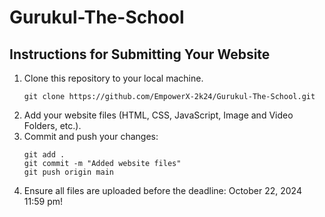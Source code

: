 # Gurukul-The-School
## Instructions for Submitting Your Website
1. Clone this repository to your local machine.
   ```
   git clone https://github.com/EmpowerX-2k24/Gurukul-The-School.git
   ```
2. Add your website files (HTML, CSS, JavaScript, Image and Video Folders, etc.).
3. Commit and push your changes:
   ```
   git add .
   git commit -m "Added website files"
   git push origin main
   ```
4. Ensure all files are uploaded before the deadline: October 22, 2024 11:59 pm!
